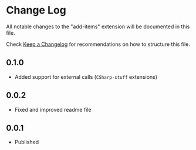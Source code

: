 # Change Log

All notable changes to the "add-items" extension will be documented in this file.

Check [Keep a Changelog](http://keepachangelog.com/) for recommendations on how to structure this file.

## 0.1.0

- Added support for external calls (`CSharp-stuff` extensions)

## 0.0.2

- Fixed and improved readme file

## 0.0.1

- Published
